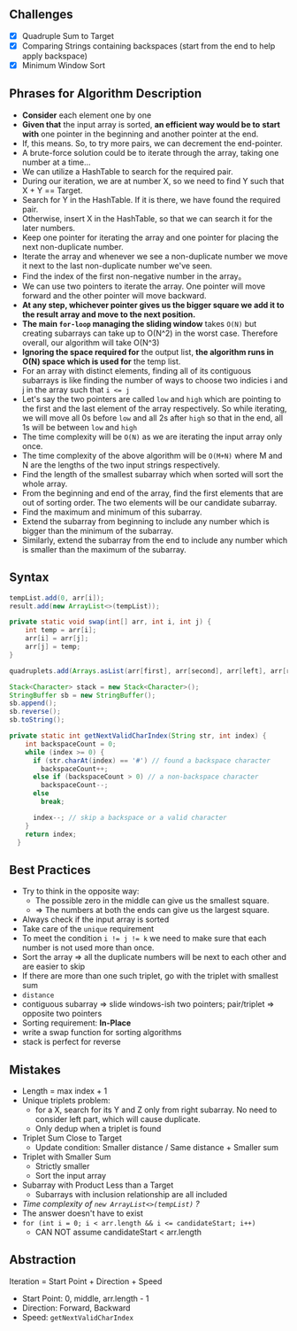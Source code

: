 ## Challenges

- [x] Quadruple Sum to Target
- [x] Comparing Strings containing backspaces (start from the end to help apply backspace)
- [x] Minimum Window Sort

## Phrases for Algorithm Description

- **Consider** each element one by one
- **Given that** the input array is sorted, **an efficient way would be to** **start with** one pointer in the beginning and another pointer at the end.
- If, this means. So, to try more pairs, we can decrement the end-pointer.
- A brute-force solution could be to iterate through the array, taking one number at a time...
- We can utilize a HashTable to search for the required pair. 
- During our iteration, we are at number X, so we need to find Y such that X + Y == Target.
- Search for Y in the HashTable. If it is there, we have found the required pair.
- Otherwise, insert X in the HashTable, so that we can search it for the later numbers.
- Keep one pointer for iterating the array and one pointer for placing the next non-duplicate number.
- Iterate the array and whenever we see a non-duplicate number we move it next to the last non-duplicate number we've seen.
- Find the index of the first non-negative number in the array。
- We can use two pointers to iterate the array. One pointer will move forward and the other pointer will move backward.
- **At any step, whichever pointer gives us the bigger square we add it to the result array and move to the next position.**
- **The main `for-loop` managing the sliding window** takes `O(N)` but creating subarrays can take up to O(N^2) in the worst case. Therefore overall, our algorithm will take O(N^3)
- **Ignoring the space required for** the output list, **the algorithm runs in O(N) space** **which is used for** the temp list.
- For an array with distinct elements, finding all of its contiguous subarrays is like finding the number of ways to choose two indicies i and j in the array such that `i <= j` 
- Let's say the two pointers are called `low` and `high` which are pointing to the first and the last element of the array respectively. So while iterating, we will move all 0s before `low` and all 2s after `high` so that in the end, all 1s will be between `low` and `high`
- The time complexity will be `O(N)` as we are iterating the input array only once.
- The time complexity of the above algorithm will be `O(M+N)` where M and N are the lengths of the two input strings respectively.
- Find the length of the smallest subarray which when sorted will sort the whole array.
- From the beginning and end of the array, find the first elements that are out of sorting order. The two elements will be our candidate subarray.
- Find the maximum and minimum of this subarray.
- Extend the subarray from beginning to include any number which is bigger than the minimum of the subarray.
- Similarly, extend the subarray from the end to include any number which is smaller than the maximum of the subarray.

## Syntax

```java
tempList.add(0, arr[i]);
result.add(new ArrayList<>(tempList));
```

```java
private static void swap(int[] arr, int i, int j) {
	int temp = arr[i];
	arr[i] = arr[j];
	arr[j] = temp;
}
```

```java
quadruplets.add(Arrays.asList(arr[first], arr[second], arr[left], arr[right]));
```

```java
Stack<Character> stack = new Stack<Character>();
StringBuffer sb = new StringBuffer();
sb.append();
sb.reverse();
sb.toString();
```

```java
private static int getNextValidCharIndex(String str, int index) {
    int backspaceCount = 0;
    while (index >= 0) {
      if (str.charAt(index) == '#') // found a backspace character
        backspaceCount++;
      else if (backspaceCount > 0) // a non-backspace character
        backspaceCount--;
      else
        break;

      index--; // skip a backspace or a valid character
    }
    return index;
  }
```



## Best Practices

- Try to think in the opposite way:
  - The possible zero in the middle can give us the smallest square. 
  - => The numbers at both the ends can give us the largest square.
- Always check if the input array is sorted
- Take care of the `unique` requirement
- To meet the condition `i != j != k` we need to make sure that each number is not used more than once.
- Sort the array => all the duplicate numbers will be next to each other and are easier to skip
- If there are more than one such triplet, go with the triplet with smallest sum
- `distance`
- contiguous subarray => slide windows-ish two pointers; pair/triplet => opposite two pointers
- Sorting requirement: **In-Place**
- write a swap function for sorting algorithms
- stack is perfect for reverse

## Mistakes

- Length = max index + 1
- Unique triplets problem: 
  - for a X, search for its Y and Z only from right subarray. No need to consider left part, which will cause duplicate.
  - Only dedup when a triplet is found
- Triplet Sum Close to Target
  - Update condition: Smaller distance / Same distance + Smaller sum
- Triplet with Smaller Sum
  - Strictly smaller
  - Sort the input array
- Subarray with Product Less than a Target 
  - Subarrays with inclusion relationship are all included
- *Time complexity of `new ArrayList<>(tempList)` ?*
- The answer doesn't have to exist
- `for (int i = 0; i < arr.length && i <= candidateStart; i++)`
  - CAN NOT assume candidateStart < arr.length

## Abstraction

Iteration = Start Point + Direction + Speed

- Start Point: 0, middle, arr.length - 1
- Direction: Forward, Backward
- Speed: `getNextValidCharIndex`


